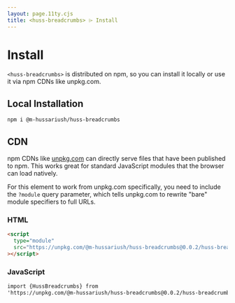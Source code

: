 ```yaml
---
layout: page.11ty.cjs
title: <huss-breadcrumbs> ⌲ Install
---
```


# Install

`<huss-breadcrumbs>` is distributed on npm, so you can install it locally or use it via npm CDNs like unpkg.com.

## Local Installation

```bash
npm i @m-hussariush/huss-breadcrumbs
```

## CDN

npm CDNs like [unpkg.com]() can directly serve files that have been published to npm. This works great for standard JavaScript modules that the browser can load natively.

For this element to work from unpkg.com specifically, you need to include the `?module` query parameter, which tells unpkg.com to rewrite "bare" module specifiers to full URLs.

### HTML

```html
<script
  type="module"
  src="https://unpkg.com/@m-hussariush/huss-breadcrumbs@0.0.2/huss-breadcrumbs.js?module"
></script>
```

### JavaScript

```html
import {HussBreadcrumbs} from
'https://unpkg.com/@m-hussariush/huss-breadcrumbs@0.0.2/huss-breadcrumbs.js?module';
```
